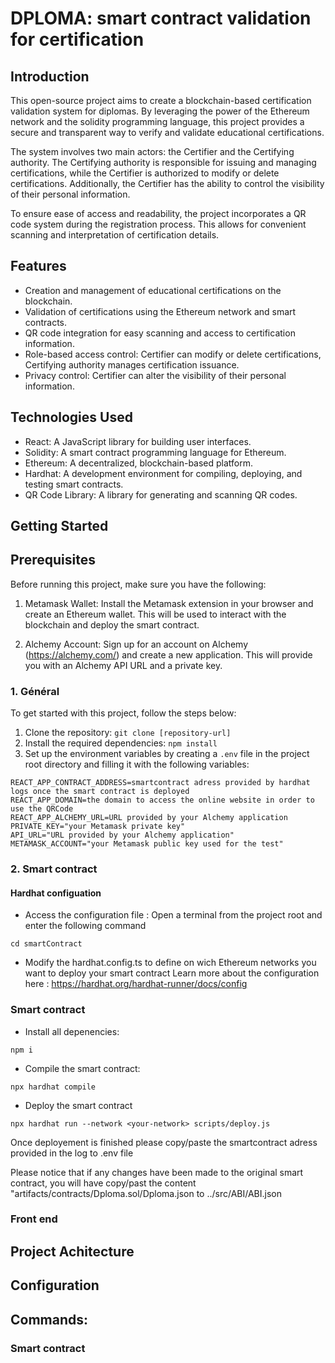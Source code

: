 # DPLOMA: smart contract validation for certification

## Introduction

This open-source project aims to create a blockchain-based certification validation system for diplomas. By leveraging the power of the Ethereum network and the solidity programming language, this project provides a secure and transparent way to verify and validate educational certifications.

The system involves two main actors: the Certifier and the Certifying authority. The Certifying authority is responsible for issuing and managing certifications, while the Certifier is authorized to modify or delete certifications. Additionally, the Certifier has the ability to control the visibility of their personal information.

To ensure ease of access and readability, the project incorporates a QR code system during the registration process. This allows for convenient scanning and interpretation of certification details.

## Features

- Creation and management of educational certifications on the blockchain.
- Validation of certifications using the Ethereum network and smart contracts.
- QR code integration for easy scanning and access to certification information.
- Role-based access control: Certifier can modify or delete certifications, Certifying authority manages certification issuance.
- Privacy control: Certifier can alter the visibility of their personal information.

## Technologies Used

- React: A JavaScript library for building user interfaces.
- Solidity: A smart contract programming language for Ethereum.
- Ethereum: A decentralized, blockchain-based platform.
- Hardhat: A development environment for compiling, deploying, and testing smart contracts.
- QR Code Library: A library for generating and scanning QR codes.

## Getting Started

## Prerequisites

Before running this project, make sure you have the following:

1. Metamask Wallet: Install the Metamask extension in your browser and create an Ethereum wallet. This will be used to interact with the blockchain and deploy the smart contract.

2. Alchemy Account: Sign up for an account on Alchemy (https://alchemy.com/) and create a new application. This will provide you with an Alchemy API URL and a private key.


### 1. Général
To get started with this project, follow the steps below:

1. Clone the repository: `git clone [repository-url]`
2. Install the required dependencies: `npm install`
3. Set up the environment variables by creating a `.env` file in the project root directory and filling it with the following variables:

```
REACT_APP_CONTRACT_ADDRESS=smartcontract adress provided by hardhat logs once the smart contract is deployed
REACT_APP_DOMAIN=the domain to access the online website in order to use the QRCode
REACT_APP_ALCHEMY_URL=URL provided by your Alchemy application
PRIVATE_KEY="your Metamask private key"
API_URL="URL provided by your Alchemy application"
METAMASK_ACCOUNT="your Metamask public key used for the test"

```

### 2. Smart contract

#### Hardhat configuation

- Access the configuration file : 
Open a terminal from the project root and enter the following command

```
cd smartContract

```

- Modify the hardhat.config.ts to define on wich Ethereum networks you want to deploy your smart contract 
Learn more about the configuration here : https://hardhat.org/hardhat-runner/docs/config

### Smart contract


- Install all depenencies:
 
 ````
 npm i
 
 ````

- Compile the smart contract: 

````
npx hardhat compile

````

- Deploy the smart contract

````
npx hardhat run --network <your-network> scripts/deploy.js

````

Once deployement is finished please copy/paste the smartcontract adress provided in the log to .env file 

Please notice that if any changes have been made to the original smart contract, you will have copy/past the content "artifacts/contracts/Dploma.sol/Dploma.json to ../src/ABI/ABI.json

### Front end




## Project Achitecture



## Configuration



## Commands:

### Smart contract
